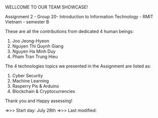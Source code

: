 
  WELLCOME TO OUR TEAM SHOWCASE!

  Assignment 2 - Group 20- Introduction to Information Technology - RMIT Vietnam - semester B


  These are all the contributions from dedicated 4 human beings:
  1. Joo Jeong-Hyeon
  2. Nguyen Thi Quynh Giang
  3. Nguyen Ha Minh Duy
  4. Pham Tran Trung Hieu

  The 4 technologies topics we presented in the Assignment are listed as:
  1. Cyber Security
  2. Machine Learning
  3. Rasperry Pis & Arduino
  4. Blockchain & Cryptocurrencies


  Thank you and Happy assessing!

  =>>> Start day: July 28th
  =>>> Last modified:
